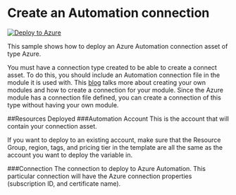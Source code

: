 # Create an Automation connection 
[![Deploy to Azure](http://azuredeploy.net/deploybutton.png)](https://portal.azure.com/#create/Microsoft.Template/uri/https%3A%2F%2Fraw.githubusercontent.com%2Fazureautomation%2Fautomation-packs%2Fmaster%2F101-sample-deploy-automation-resources%2Fsample-deploy-connection%2FdeployConnection.json) 


This sample shows how to deploy an Azure Automation connection asset of type Azure.   

You must have a connection type created to be able to create a connect asset.  To do this, you should include an Automation connection file in the module it is used with.  This [blog](http://azure.microsoft.com/blog/2014/12/15/authoring-integration-modules-for-azure-automation/) talks more about creating your own modules and how to create a connection for your module.  Since the Azure module has a connection file defined, you can create a connection of this type without having your own module.  

##Resources Deployed
###Automation Account
This is the account that will contain your connection asset. 

If you want to deploy to an existing account, make sure that the Resource Group, region, tags, and pricing tier in the template are all the same as the account you want to deploy the variable in.   

###Connection
The connection to deploy to Azure Automation.  This particular connection will have the Azure connection properties (subscription  ID, and certificate name).  

